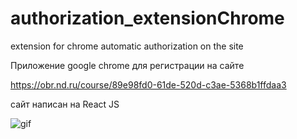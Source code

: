 # authorization_extensionChrome
extension for chrome automatic authorization on the site

Приложение google chrome для регистрации на сайте

https://obr.nd.ru/course/89e98fd0-61de-520d-c3ae-5368b1ffdaa3

сайт написан на React JS

![gif](https://user-images.githubusercontent.com/49938053/152815936-622ebc2f-ee2c-40c1-bfae-b6a98d9b156f.gif)
